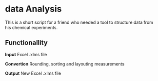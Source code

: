 data Analysis
==================
This is a short script for a friend who needed a tool to structure data from his chemical experiments.

Functionallity
------------------
**Input**
Excel .xlms file

**Convertion**
Rounding, sorting and layouting measurements

**Output**
New Excel .xlms file

